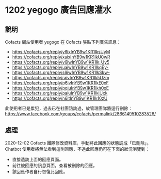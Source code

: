 # 1202 yegogo 廣告回應灌水

## 說明

Cofacts 網站使用者 yegogo 在 Cofacts 張貼下列廣告訊息：

- https://cofacts.org/reply/y6ixInYB9w1KR1IksUyM
- https://cofacts.org/reply/xaixInYB9w1KR1IkU0wR
- https://cofacts.org/reply/v6iwInYB9w1KR1Ik_Uy5
- https://cofacts.org/reply/uaiwInYB9w1KR1IkqEy-
- https://cofacts.org/reply/s6iwInYB9w1KR1IkSkw-
- https://cofacts.org/reply/raivInYB9w1KR1Ik5Uzm
- https://cofacts.org/reply/p6ivInYB9w1KR1IkE0xF
- https://cofacts.org/reply/pqiuInYB9w1KR1Ikh0xE
- https://cofacts.org/reply/paiuInYB9w1KR1IkIUxk
- https://cofacts.org/reply/n6itInYB9w1KR1Ik10zU

此使用者已是累犯，過去已在社團諮詢過，故管理團隊將逕行刪除：
https://www.facebook.com/groups/cofacts/permalink/2866149510283526/

## 處理

2020-12-02 Cofacts 團隊修改資料庫，手動將此回應的狀態調成「已刪除」。 Chatbot 使用者將無法看到這則回應，不過此回應仍可在下面的狀況瀏覽到：

- 直接造訪上面的回應頁面。
- 前往被回應的訊息頁面，查看被刪除的回應。
- 該回應作者自行恢復此回應。
